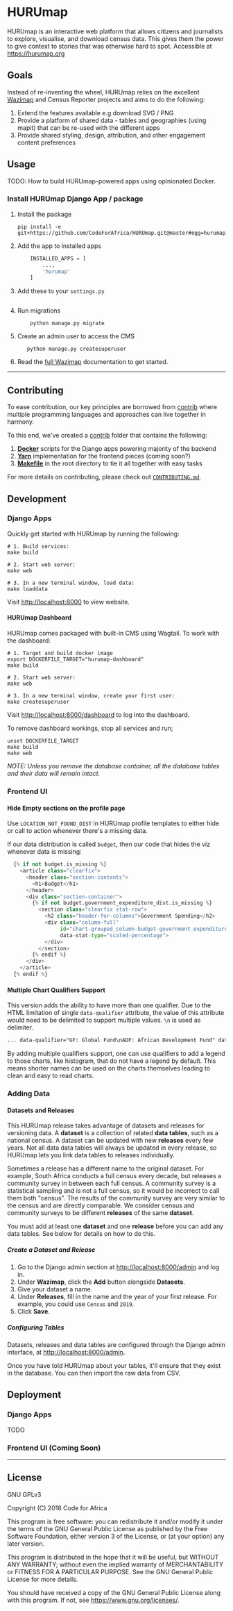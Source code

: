 # HURUmap

HURUmap is an interactive web platform that allows citizens and journalists to explore, visualise, and download census data. This gives them the power to give context to stories that was otherwise hard to spot. Accessible at <https://hurumap.org>

## Goals

Instead of re-inventing the wheel, HURUmap relies on the excellent [Wazimap](https://github.com/OpenUpSA/wazimap) and Census Reporter projects and aims to do the following:

1. Extend the features available e.g download SVG / PNG
2. Provide a platform of shared data - tables and geographies (using mapit) that can be re-used with the different apps
3. Provide shared styling, design, attribution, and other engagement content preferences

## Usage

TODO: How to build HURUmap-powered apps using opinionated Docker.

### Install HURUmap Django App / package

1. Install the package

   ```shell
   pip install -e git+https://github.com/CodeForAfrica/HURUmap.git@master#egg=hurumap

   ```

2. Add the app to installed apps

   ```python
       INSTALLED_APPS = [
           ...,
           'hurumap'
       ]
   ```

3. Add these to your `settings.py`

   ```python

   ```

4. Run migrations

   ```shell
       python manage.py migrate
   ```

5. Create an admin user to access the CMS

   ```shell
      python manage.py createsuperuser
   ```

6. Read the [full Wazimap](http://wazimap.readthedocs.org/en/latest/) documentation to get started.

---


## Contributing

To ease contribution, our key principles are borrowed from [contrib](https://github.com/contrib/contrib) where multiple programming languages and approaches can live together in harmony.

To this end, we've created a [contrib](./contrib) folder that contains the following:

1. [**Docker**](https://docs.docker.com/) scripts for the Django apps powering majority of the backend
2. [**Yarn**](https://yarnpkg.com/en/) implementation for the frontend pieces (coming soon?)
3. [**Makefile**](./Makefile) in the root directory to tie it all together with easy tasks

For more details on contributing, please check out [`CONTRIBUTING.md`](./CONTRIBUTING.md).

## Development

### Django Apps

Quickly get started with HURUmap by running the following:

```shell
# 1. Build services:
make build

# 2. Start web server:
make web

# 3. In a new terminal window, load data:
make loaddata
```

Visit <http://localhost:8000> to view website.

#### HURUmap Dashboard

HURUmap comes packaged with built-in CMS using Wagtail. To work with the dashboard:

```shell
# 1. Target and build docker image
export DOCKERFILE_TARGET="hurumap-dashboard"
make build

# 2. Start web server:
make web

# 3. In a new terminal window, create your first user:
make createsuperuser
```

Visit <http://localhost:8000/dashboard> to log into the dashboard.

To remove dashboard workings, stop all services and run;

```shell
unset DOCKERFILE_TARGET
make build
make web
```

_NOTE: Unless you remove the database container, all the database tables and their data will remain intact._

### Frontend UI

#### Hide Empty sections on the profile page

Use `LOCATION_NOT_FOUND_DIST` in HURUmap profile templates to either hide or call to action whenever
there's a missing data.

If our data distribution is called `budget`, then our code that hides the viz whenever data is missing:

```python
  {% if not budget.is_missing %}
    <article class="clearfix">
      <header class="section-contents">
        <h1>Budget</h1>
      </header>
      <div class="section-container">
        {% if not budget.government_expenditure_dist.is_missing %}
          <section class="clearfix stat-row">
            <h2 class="header-for-columns">Government Spending</h2>
            <div class="column-full"
                 id="chart-grouped_column-budget-government_expenditure_dist"
                 data-stat-type="scaled-percentage">
            </div>
          </section>
        {% endif %}
      </div>
    </article>
  {% endif %}
```

#### Multiple Chart Qualifiers Support

This version adds the ability to have more than one qualifier. Due to the HTML limitation of
single `data-qualifier` attribute, the value of this attribute would need to be
delimited to support multiple values. `\n` is used as delimiter.

```html
... data-qualifier="GF: Global Fund\nADF: African Development Fund" data-...
```

By adding multiple qualifiers support, one can use qualifiers to add a legend to those charts,
like histogram, that do not have a legend by default. This means shorter names can be used on
the charts themselves leading to clean and easy to read charts.

### Adding Data

#### Datasets and Releases

This HURUmap release takes advantage of datasets and releases for versioning data.
A **dataset** is a collection of related **data tables**,
such as a national census. A dataset can be updated with new
**releases** every few years. Not all data data tables will always be
updated in every release, so HURUmap lets you link data tables to
releases individually.

Sometimes a release has a different name to the original dataset. For
example, South Africa conducts a full census every decade, but releases
a community survey in between each full census. A community survey is a
statistical sampling and is not a full census, so it would be incorrect
to call them both "census". The results of the community survey are very
similar to the census and are directly comparable. We consider census
and community surveys to be different **releases** of the same
**dataset**.

You must add at least one **dataset** and one **release** before you can
add any data tables. See below for details on how to do this.

##### Create a Dataset and Release

1. Go to the Django admin section at <http://localhost:8000/admin> and
   log in.
2. Under **Wazimap**, click the **Add** button alongside **Datasets**.
3. Give your dataset a name.
4. Under **Releases**, fill in the name and the year of your first
   release. For example, you could use `Census` and `2019`.
5. Click **Save**.

##### Configuring Tables

Datasets, releases and data tables are configured through the Django
admin interface, at <http://localhost:8000/admin>.

Once you have told HURUmap about your tables, it'll ensure that they
exist in the database. You can then import the raw data from CSV.

## Deployment

### Django Apps

TODO

### Frontend UI (Coming Soon)

---

## License

GNU GPLv3

Copyright (C) 2018 Code for Africa

This program is free software: you can redistribute it and/or modify
it under the terms of the GNU General Public License as published by
the Free Software Foundation, either version 3 of the License, or
(at your option) any later version.

This program is distributed in the hope that it will be useful,
but WITHOUT ANY WARRANTY; without even the implied warranty of
MERCHANTABILITY or FITNESS FOR A PARTICULAR PURPOSE. See the
GNU General Public License for more details.

You should have received a copy of the GNU General Public License
along with this program. If not, see <https://www.gnu.org/licenses/>.
